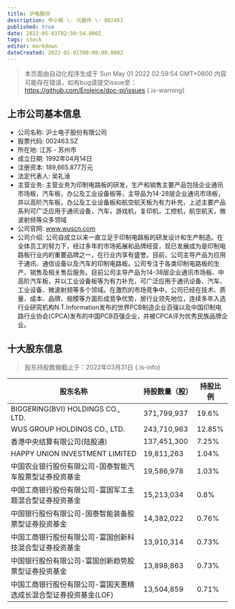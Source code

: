 ```yaml
---
title: 沪电股份
description: 中小板 \- 元器件 \- 002463
published: true
date: 2022-05-01T02:59:54.000Z
tags: stock
editor: markdown
dateCreated: 2022-01-01T00:00:00.000Z
---
```


> 本页面由自动化程序生成于 Sun May 01 2022 02:59:54 GMT+0800
> 内容可能存在错误，如有bug请提交issue至：https://github.com/Eroleice/doc-pi/issues
{.is-warning}

## 上市公司基本信息
- 公司名称: 沪士电子股份有限公司
- 股票代码: 002463.SZ
- 所在地: 江苏 - 苏州市
- 成立日期: 1992年04月14日
- 注册资本: 189,665.877万元
- 法定代表人: 吴礼淦
- 主营业务: 主营业务为印制电路板的研发，生产和销售主要产品包括企业通讯市场板，汽车板，办公及工业设备板等，主导品为14-28层企业通讯市场板，并以高阶汽车板，办公及工业设备板和航空航天板为有力补充，上述主要产品系列可广泛应用于通讯设备，汽车，游戏机，复印机，工控机，航空航天，微波射频等众多领域
- 公司官网: www.wuscn.com
- 公司介绍: 公司自成立以来一直立足于印制电路板的研发设计和生产制造。在全体员工的努力下，经过多年的市场拓展和品牌经营，现已发展成为是印制电路板行业内的重要品牌之一，在行业内享有盛誉。目前，公司主导产品为应用于通讯、通信设备以及汽车的印制电路板。公司专注于各类印制电路板的生产、销售及相关售后服务。目前公司主导产品为14-38层企业通讯市场板、中高阶汽车板，并以工业设备板等为有力补充，可广泛应用于通讯设备、汽车、工业设备、微波射频等多个领域。在激烈的市场竞争中，公司已经在技术、质量、成本、品牌、规模等方面形成竞争优势，居行业领先地位，连续多年入选行业研究机构N.T.Information发布的世界PCB制造企业百强以及中国印制电路行业协会(CPCA)发布的中国PCB百强企业，并被CPCA评为优秀民族品牌企业。


## 十大股东信息
> 股东持股数据截止于：2022年03月31日
{.is-info}

| 股东名称 | 持股数量（股） | 持股比例 |
| --- | --- | --- |
| BIGGERING(BVI) HOLDINGS CO., LTD. | 371,799,937 | 19.6% |
| WUS GROUP HOLDINGS CO., LTD. | 243,710,963 | 12.85% |
| 香港中央结算有限公司(陆股通) | 137,451,300 | 7.25% |
| HAPPY UNION INVESTMENT LIMITED | 19,811,263 | 1.04% |
| 中国农业银行股份有限公司-国泰智能汽车股票型证券投资基金 | 19,586,978 | 1.03% |
| 中国工商银行股份有限公司-富国军工主题混合型证券投资基金 | 15,213,034 | 0.8% |
| 中国银行股份有限公司-国泰智能装备股票型证券投资基金 | 14,382,022 | 0.76% |
| 中国工商银行股份有限公司-富国创新科技混合型证券投资基金 | 13,910,314 | 0.73% |
| 中国银行股份有限公司-富国创新趋势股票型证券投资基金 | 13,898,863 | 0.73% |
| 中国工商银行股份有限公司-富国天惠精选成长混合型证券投资基金(LOF) | 13,504,859 | 0.71% |




